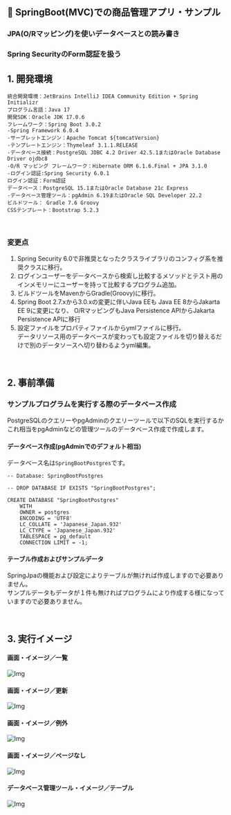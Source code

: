 ﻿## :leaves: SpringBoot(MVC)での商品管理アプリ・サンプル  

### JPA(O/Rマッピング)を使いデータベースとの読み書き  
### Spring SecurityのForm認証を扱う

## 1. 開発環境  
```
統合開発環境：JetBrains IntelliJ IDEA Community Edition + Spring Initializr  
プログラム言語：Java 17  
開発SDK：Oracle JDK 17.0.6  
フレームワーク：Spring Boot 3.0.2  
-Spring Framework 6.0.4  
-サーブレットエンジン：Apache Tomcat ${tomcatVersion}  
-テンプレートエンジン：Thymeleaf 3.1.1.RELEASE  
-データベース接続：PostgreSQL JDBC 4.2 Driver 42.5.1またはOracle Database Driver ojdbc8  
-O/R マッピング フレームワーク：Hibernate ORM 6.1.6.Final + JPA 3.1.0  
-ログイン認証:Spring Security 6.0.1
ログイン認証：Form認証
データベース：PostgreSQL 15.1またはOracle Database 21c Express
-データベース管理ツール：pgAdmin 6.19またはOracle SQL Developer 22.2
ビルドツール： Gradle 7.6 Groovy
CSSテンプレート：Bootstrap 5.2.3
```

<br />

### 変更点
1. Spring Security 6.0で非推奨となったクラスライブラリのコンフィグ系を推奨クラスに移行。  
2. ログインユーザーをデータベースから検索し比較するメソッドとテスト用のインメモリーにユーザーを持って比較するプログラム追加。  
3. ビルドツールをMavenからGradle(Groovy)に移行。  
4. Spring Boot 2.7.xから3.0.xの変更に伴いJava EEも Java EE 8からJakarta EE 9に変更になり、
O/RマッピングもJava Persistence APIからJakarta Persistence APIに移行  
5. 設定ファイルをプロパティファイルからymlファイルに移行。  
データリソース用のデータベースが変わっても設定ファイルを切り替えるだけで別のデータソースへ切り替わるようyml編集。  

<br />

## 2. 事前準備  
### サンプルプログラムを実行する際のデータベース作成  
PostgreSQLのクエリーやpgAdminのクエリーツールで以下のSQLを実行するかこれ相当をpgAdminなどの管理ツールのデータベース作成で作成します。  

#### データベース作成(pgAdminでのデフォルト相当)  
データベース名は`SpringBootPostgres`です。  

```
-- Database: SpringBootPostgres

-- DROP DATABASE IF EXISTS "SpringBootPostgres";

CREATE DATABASE "SpringBootPostgres"
    WITH 
    OWNER = postgres
    ENCODING = 'UTF8'
    LC_COLLATE = 'Japanese_Japan.932'
    LC_CTYPE = 'Japanese_Japan.932'
    TABLESPACE = pg_default
    CONNECTION LIMIT = -1;
````

#### テーブル作成およびサンプルデータ  
SpringJpaの機能および設定によりテーブルが無ければ作成しますので必要ありません。  
サンプルデータもデータが１件も無ければプログラムにより作成する様になっていますので必要ありません。  


<br />

## 3. 実行イメージ  
#### 画面・イメージ／一覧  
![Img](ReadmeImg.png)  

#### 画面・イメージ／更新  
![Img](ReadmeImg2.png)  

#### 画面・イメージ／例外  
![Img](ReadmeImg3.png)

#### 画面・イメージ／ページなし  
![Img](ReadmeImg4.png)

#### データベース管理ツール・イメージ／テーブル  
![Img](ReadmeImg5.png)  
  